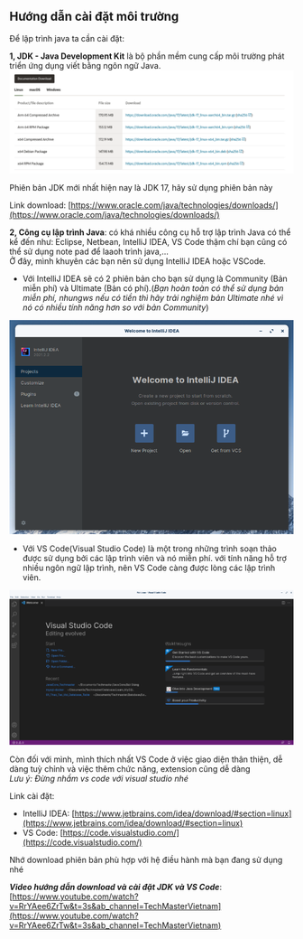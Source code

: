
## Hướng dẫn cài đặt môi trường
Để lập trình java ta cần cài đặt:  


**1, JDK - Java Development Kit** là bộ phần mềm cung cấp môi trường phát triển ứng dụng viết bằng ngôn ngữ Java.   
![image](image/jdk.png)

Phiên bản JDK mới nhất hiện nay là JDK 17, hãy sử dụng phiên bản này  

Link download: [https://www.oracle.com/java/technologies/downloads/](https://www.oracle.com/java/technologies/downloads/)

**2, Công cụ lập trình Java**: có khá nhiều công cụ hỗ trợ lập trình Java có thể kể đến như: Eclipse, Netbean, IntelliJ IDEA, VS Code thậm chí bạn cũng có thể sử dụng note pad để laaoh trình java,...  
Ở đây, mình khuyên các bạn nên sử dụng IntelliJ IDEA hoặc VSCode.  
- Với IntelliJ IDEA sẽ có 2 phiên bản cho bạn sử dụng là Community (Bản miễn phí) và Ultimate (Bản có phí).(*Bạn hoàn toàn có thể sử dụng bản miễn phí, nhungws nếu có tiền thì hãy trải nghiệm bản Ultimate nhé vì nó có nhiều tính năng hơn so với bản Community*)    

![image](image/idea.png)  

- Với VS Code(Visual Studio Code) là một trong những trình soạn thảo được sử dụng bởi các lập trình viên và nó miễn phí. với tính năng hỗ trợ nhiều ngôn ngữ lập trình, nên VS Code càng được lòng các lập trình viên.  

![image](image/vscode.png)

Còn đối với mình, mình thích nhất VS Code ở việc giao diện thân thiện, dễ dàng tuỳ chỉnh và việc thêm chức năng, extension cũng dễ dàng  
*Lưu ý: Đừng nhầm vs code với visual studio nhé*


Link cài đặt:
- IntelliJ IDEA: [https://www.jetbrains.com/idea/download/#section=linux](https://www.jetbrains.com/idea/download/#section=linux)  
- VS Code: [https://code.visualstudio.com/](https://code.visualstudio.com/)

Nhớ download phiên bản phù hợp với hệ điều hành mà bạn đang sử dụng nhé  

***Video hướng dẫn download và cài đặt JDK và VS Code***: [https://www.youtube.com/watch?v=RrYAee6ZrTw&t=3s&ab_channel=TechMasterVietnam](https://www.youtube.com/watch?v=RrYAee6ZrTw&t=3s&ab_channel=TechMasterVietnam)